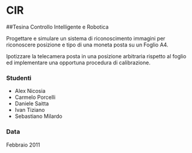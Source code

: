 # CIR
##Tesina Controllo Intelligente e Robotica

Progettare e simulare un sistema di riconoscimento immagini per riconoscere posizione e tipo di una moneta posta su un Foglio A4. 

Ipotizzare la telecamera posta in una posizione arbitraria rispetto al foglio ed implementare una opportuna procedura di calibrazione.

### Studenti

- Alex Nicosia
- Carmelo Porcelli
- Daniele Saitta
- Ivan Tiziano
- Sebastiano Milardo

### Data

Febbraio 2011